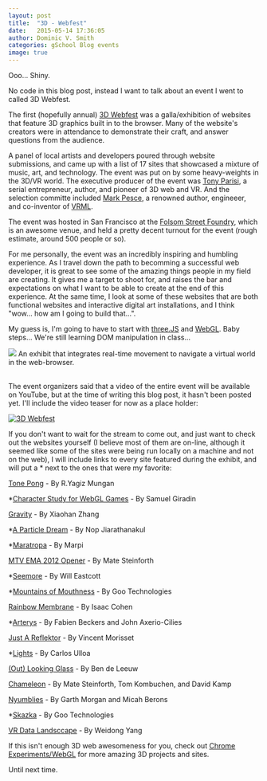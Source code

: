 ```yaml
---
layout: post
title:  "3D - Webfest"
date:   2015-05-14 17:36:05
author: Dominic V. Smith
categories: gSchool Blog events
image: true
---
```

Ooo... Shiny.

No code in this blog post, instead I want to talk about an event I went to called 3D Webfest.

The first (hopefully annual) [3D Webfest](http://www.3dwebfest.com/) was a galla/exhibition of websites that feature 3D graphics built in to the browser. Many of the website's creators were in attendance to demonstrate their craft, and answer questions from the audience. 

A panel of local artists and developers poured through website submissions, and came up with a list of 17 sites that showcased a mixture of music, art, and technology. The event was put on by some heavy-weights in the 3D/VR world. The executive producer of the event was [Tony Parisi](https://tonyparisi.wordpress.com/), a serial entrepreneur, author, and pioneer of 3D web and VR. And the selection committe included [Mark Pesce](http://markpesce.com/), a renowned author, engineeer, and co-inventor of [VRML](http://markpesce.com/vrml/). 

The event was hosted in San Francisco at the [Folsom Street Foundry](http://folsomstreetfoundry.com/gallery/#.VVmAQ9NViko), which is an awesome venue, and held a pretty decent turnout for the event (rough estimate, around 500 people or so).

For me personally, the event was an incredibly inspiring and humbling experience. As I travel down the path to becomming a successful web developer, it is great to see some of the amazing things people in my field are creating. It gives me a target to shoot for, and raises the bar and expectations on what I want to be able to create at the end of this experience. At the same time, I look at some of these websites that are both functional websites and interactive digital art installations, and I think "wow... how am I going to build that...". 

My guess is, I'm going to have to start with [three.JS](http://threejs.org/) and [WebGL](https://developer.mozilla.org/en-US/docs/Web/WebGL). Baby steps... We're still learning DOM manipulation in class...

<div class="post-img">
<img class="img-responsive img-post" src=" {{site.baseurl}}/img/3dwebfest.jpg "/>
An exhibit that integrates real-time movement to navigate a virtual world in the web-browser.

</div>
<br>

The event organizers said that a video of the entire event will be available on YouTube, but at the time of writing this blog post, it hasn't been posted yet. I'll include the video teaser for now as a place holder:


[![3D Webfest](http://img.youtube.com/vi/yHB05PBldqA/0.jpg)](https://www.youtube.com/watch?v=yHB05PBldqA "3D Webfest")
 
If you don't want to wait for the stream to come out, and just want to check out the websites yourself (I believe most of them are on-line, although it seemed like some of the sites were being run locally on a machine and not on the web), I will include links to every site featured during the exhibit, and will put a * next to the ones that were my favorite:


[Tone Pong](http://yagizmungan.com/TonePong/) - By R.Yagiz Mungan

*[Character Study for WebGL Games](http://www.visualiser.fr/Babylon/character/) - By Samuel Giradin

[Gravity](http://www.hellochar.com) - By Xiaohan Zhang

*[A Particle Dream](http://www.iamnop.com/particles/) - By Nop Jiarathanakul

*[Maratropa](http://maratropa.com) - By Marpi

[MTV EMA 2012 Opener](http://labs.sehsucht.de/) - By Mate Steinforth

*[Seemore](http://seemore.playcanvas.com/) - By Will Eastcott

*[Mountains of Mouthness](http://www.mountainsofmouthness.com/) - By Goo Technologies

[Rainbow Membrane](http://cabbi.bo/) - By Isaac Cohen

*[Arterys](https://arterys.com) - By Fabien Beckers and John Axerio-Cilies

[Just A Reflektor](http://www.justareflektor.com/) - By Vincent Morisset

*[Lights](http://lights.helloenjoy.com) - By Carlos Ulloa

[(Out) Looking Glass](http://www.bendytoons.com/webgl/Outlooking.html) - By Ben de Leeuw

[Chameleon](http://lab.sehsucht.de/ch4m3l30n/) - By Mate Steinforth, Tom Kombuchen, and David Kamp

[Nyumblies](http://axum.graphics/Nyumblies/) - By Garth Morgan and Micah Berons

*[Skazka](http://studio.gootechnologies.com/skazka/) - By Goo Technologies

[VR Data Landsccape](http://www.kine-tech.org) - By Weidong Yang



If this isn't enough 3D web awesomeness for you, check out [Chrome Experiments/WebGL](https://www.chromeexperiments.com/webgl) for more amazing 3D projects and sites.




Until next time.








